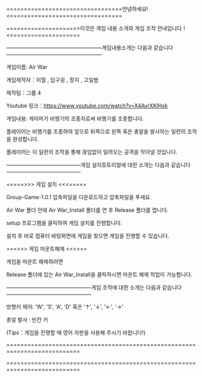 
===============================>>안녕하세요!<<===============================

===================>>이것은 게임 내용 소개와 게임 조작 안내입니다！<<===================

——————————————————게임내용소개는 다음과 같습니다——————————————————

게임이름: Air War

게임제작자：이월 , 임구굉 , 장지 , 고일범 

제작팀：그룹 4

Youtube 링크：https://www.youtube.com/watch?v=X4AvrXKlHxk

게임내용: 게이머가 비행기의 조종자로써 비행기를 조종합니다.

플레이어는 비행기를 조종하여 앞으로 뒤쪽으로 왼쪽 혹은 총알을 발사하는 일련의 조작을 완성합니다.
   
플레이어는 이 일련의 조작을 통해 끊임없이 밀려오는 공격을 막아낼 것입니다.

——————————————게임 설치튜토리얼에 대한 소개는 다음과 같습니다——————————————

=====>>> 게임 설치 <<<=====

Group-Game-1.0.1 압축파일을 다운로드하고 압축파일을 푸세요.

Air War 폴더 안에 Air War_Install 폴더를 연 후 Release 폴더를 엽니다.

setup 프로그램을 클릭하여 게임 설치를 진행합니다.

설치 후 바로 컴퓨터 바탕화면에 게임을 찾으면 게임을 진행할 수 있습니다.

===>>> 게임 마운트해제 <<<===

게임을 마운트 해제하려면

Release 폴더에 있는 Air War_Install을 클릭하시면 마운트 해제 작업이 가능합니다.

————————————————게임 조작에 대한 소개는 다음과 같습니다————————————————

방향키 제어: 'W', 'S', 'A', 'D' 혹은 '↑', '↓', '←', '→'

총알 발사  : 빈칸 키

(Tips：게임을 진행할 때 영어 자판을 사용해 주시기 바랍니다!)

===========================================================================

===========================================================================
